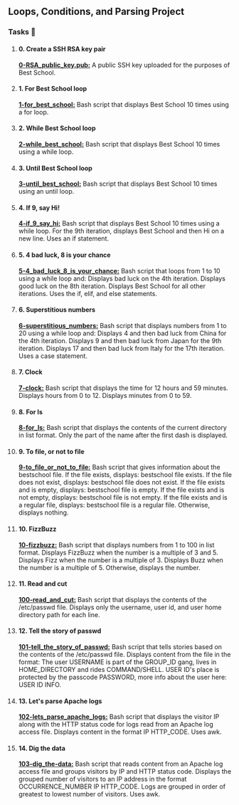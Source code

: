    <h2>Loops, Conditions, and Parsing Project</h2>
    <h3>Tasks 📃</h3>
    <ol>
        <li>
            <h4>0. Create a SSH RSA key pair</h4>
            <p>
                <strong><a href="https://github.com/NyasimiPhilip/alx-system_engineering-devops/blob/master/0x04-loops_conditions_and_parsing/0-RSA_public_key.pub" target="_blank">0-RSA_public_key.pub:</a></strong> A public SSH key uploaded for the purposes of Best School.
            </p>
        </li>
        <li>
            <h4>1. For Best School loop</h4>
            <p>
                <strong><a href="https://github.com/NyasimiPhilip/alx-system_engineering-devops/blob/master/0x04-loops_conditions_and_parsing/1-for_best_school" target="_blank">1-for_best_school:</a></strong> Bash script that displays Best School 10 times using a for loop.
            </p>
        </li>
        <li>
            <h4>2. While Best School loop</h4>
            <p>
                <strong><a href="https://github.com/NyasimiPhilip/alx-system_engineering-devops/blob/master/0x04-loops_conditions_and_parsing/2-while_best_school" target="_blank">2-while_best_school:</a></strong> Bash script that displays Best School 10 times using a while loop.
            </p>
        </li>
        <li>
            <h4>3. Until Best School loop</h4>
            <p>
                <strong><a href="https://github.com/NyasimiPhilip/alx-system_engineering-devops/blob/master/0x04-loops_conditions_and_parsing/3-until_best_school" target="_blank">3-until_best_school:</a></strong> Bash script that displays Best School 10 times using an until loop.
            </p>
        </li>
        <li>
            <h4>4. If 9, say Hi!</h4>
            <p>
                <strong><a href="https://github.com/NyasimiPhilip/alx-system_engineering-devops/blob/master/0x04-loops_conditions_and_parsing/4-if_9_say_hi" target="_blank">4-if_9_say_hi:</a></strong> Bash script that displays Best School 10 times using a while loop. For the 9th iteration, displays Best School and then Hi on a new line. Uses an if statement.
            </p>
        </li>
        <li>
            <h4>5. 4 bad luck, 8 is your chance</h4>
            <p>
                <strong><a href="https://github.com/NyasimiPhilip/alx-system_engineering-devops/blob/master/0x04-loops_conditions_and_parsing/5-4_bad_luck_8_is_your_chance" target="_blank">5-4_bad_luck_8_is_your_chance:</a></strong> Bash script that loops from 1 to 10 using a while loop and: Displays bad luck on the 4th iteration. Displays good luck on the 8th iteration. Displays Best School for all other iterations. Uses the if, elif, and else statements.
            </p>
        </li>
        <li>
            <h4>6. Superstitious numbers</h4>
            <p>
                <strong><a href="https://github.com/NyasimiPhilip/alx-system_engineering-devops/blob/master/0x04-loops_conditions_and_parsing/6-superstitious_numbers" target="_blank">6-superstitious_numbers:</a></strong> Bash script that displays numbers from 1 to 20 using a while loop and: Displays 4 and then bad luck from China for the 4th iteration. Displays 9 and then bad luck from Japan for the 9th iteration. Displays 17 and then bad luck from Italy for the 17th iteration. Uses a case statement.
            </p>
        </li>
        <li>
            <h4>7. Clock</h4>
            <p>
                <strong><a href="https://github.com/NyasimiPhilip/alx-system_engineering-devops/blob/master/0x04-loops_conditions_and_parsing/7-clock" target="_blank">7-clock:</a></strong> Bash script that displays the time for 12 hours and 59 minutes. Displays hours from 0 to 12. Displays minutes from 0 to 59.
            </p>
        </li>
        <li>
            <h4>8. For ls</h4>
            <p>
                <strong><a href="https://github.com/NyasimiPhilip/alx-system_engineering-devops/blob/master/0x04-loops_conditions_and_parsing/8-for_ls" target="_blank">8-for_ls:</a></strong> Bash script that displays the contents of the current directory in list format. Only the part of the name after the first dash is displayed.
            </p>
        </li>
        <li>
            <h4>9. To file, or not to file</h4>
            <p>
                <strong><a href="https://github.com/NyasimiPhilip/alx-system_engineering-devops/blob/master/0x04-loops_conditions_and_parsing/9-to_file_or_not_to_file" target="_blank">9-to_file_or_not_to_file:</a></strong> Bash script that gives information about the bestschool file. If the file exists, displays: bestschool file exists. If the file does not exist, displays: bestschool file does not exist. If the file exists and is empty, displays: bestschool file is empty. If the file exists and is not empty, displays: bestschool file is not empty. If the file exists and is a regular file, displays: bestschool file is a regular file. Otherwise, displays nothing.
            </p>
        </li>
        <li>
            <h4>10. FizzBuzz</h4>
            <p>
                <strong><a href="https://github.com/NyasimiPhilip/alx-system_engineering-devops/blob/master/0x04-loops_conditions_and_parsing/10-fizzbuzz" target="_blank">10-fizzbuzz:</a></strong> Bash script that displays numbers from 1 to 100 in list format. Displays FizzBuzz when the number is a multiple of 3 and 5. Displays Fizz when the number is a multiple of 3. Displays Buzz when the number is a multiple of 5. Otherwise, displays the number.
            </p>
        </li>
        <li>
            <h4>11. Read and cut</h4>
            <p>
                <strong><a href="https://github.com/NyasimiPhilip/alx-system_engineering-devops/blob/master/0x04-loops_conditions_and_parsing/100-read_and_cut" target="_blank">100-read_and_cut:</a></strong> Bash script that displays the contents of the /etc/passwd file. Displays only the username, user id, and user home directory path for each line.
            </p>
        </li>
        <li>
            <h4>12. Tell the story of passwd</h4>
            <p>
                <strong><a href="https://github.com/NyasimiPhilip/alx-system_engineering-devops/blob/master/0x04-loops_conditions_and_parsing/101-tell_the_story_of_passwd" target="_blank">101-tell_the_story_of_passwd:</a></strong> Bash script that tells stories based on the contents of the /etc/passwd file. Displays content from the file in the format: The user USERNAME is part of the GROUP_ID gang, lives in HOME_DIRECTORY and rides COMMAND/SHELL. USER ID's place is protected by the passcode PASSWORD, more info about the user here: USER ID INFO.
            </p>
        </li>
        <li>
            <h4>13. Let's parse Apache logs</h4>
            <p>
                <strong><a href="https://github.com/NyasimiPhilip/alx-system_engineering-devops/blob/master/0x04-loops_conditions_and_parsing/102-lets_parse_apache_logs" target="_blank">102-lets_parse_apache_logs:</a></strong> Bash script that displays the visitor IP along with the HTTP status code for logs read from an Apache log access file. Displays content in the format IP HTTP_CODE. Uses awk.
            </p>
        </li>
        <li>
            <h4>14. Dig the data</h4>
            <p>
                <strong><a href="https://github.com/NyasimiPhilip/alx-system_engineering-devops/blob/master/0x04-loops_conditions_and_parsing/103-dig_the-data" target="_blank">103-dig_the-data:</a></strong> Bash script that reads content from an Apache log access file and groups visitors by IP and HTTP status code. Displays the grouped number of visitors to an IP address in the format OCCURRENCE_NUMBER IP HTTP_CODE. Logs are grouped in order of greatest to lowest number of visitors. Uses awk.
            </p>
        </li>
    </ol>
